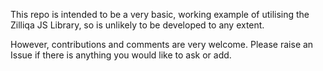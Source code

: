 This repo is intended to be a very basic, working example of utilising the Zilliqa JS Library, so is unlikely to be developed to any extent.

However, contributions and comments are very welcome. Please raise an Issue if there is anything you would like to ask or add.

